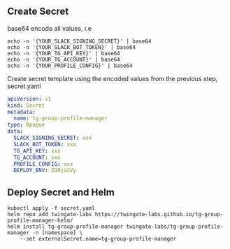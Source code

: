 ## Create Secret
base64 encode all values, i.e
```
echo -n '{YOUR_SLACK_SIGNING_SECRET}' | base64
echo -n '{YOUR_SLACK_BOT_TOKEN}' | base64
echo -n '{YOUR_TG_API_KEY}' | base64
echo -n '{YOUR_TG_ACCOUNT}' | base64
echo -n '{YOUR_PROFILE_CONFIG}' | base64
```

Create secret template using the encoded values from the previous step, secret.yaml
```secret.yaml
apiVersion: v1
kind: Secret
metadata:
  name: tg-group-profile-manager
type: Opaque
data:
  SLACK_SIGNING_SECRET: xxx
  SLACK_BOT_TOKEN: xxx
  TG_API_KEY: xxx
  TG_ACCOUNT: xxx
  PROFILE_CONFIG: xxx
  DEPLOY_ENV: ZG9ja2Vy
```

## Deploy Secret and Helm
```
kubectl apply -f secret.yaml
helm repo add twingate-labs https://twingate-labs.github.io/tg-group-profile-manager-helm/
helm install tg-group-profile-manager twingate-labs/tg-group-profile-manager -n [namespace] \
    --set externalSecret.name=tg-group-profile-manager
```
